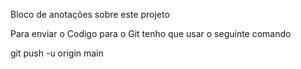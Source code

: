Bloco de anotações sobre este projeto

Para enviar o Codigo para o Git tenho que usar o seguinte comando

git push -u origin main